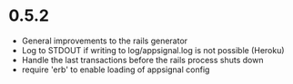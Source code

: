 # 0.5.2

* General improvements to the rails generator
* Log to STDOUT if writing to log/appsignal.log is not possible (Heroku)
* Handle the last transactions before the rails process shuts down
* require 'erb' to enable loading of appsignal config
